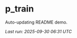 # p_train

Auto-updating README demo.

<!--START_SECTION:status-->
_Last run: 2025-09-30 06:31 UTC_
<!--END_SECTION:status-->


































































































































































































































































































































































































































































































































































































































































































































































































































































































































































